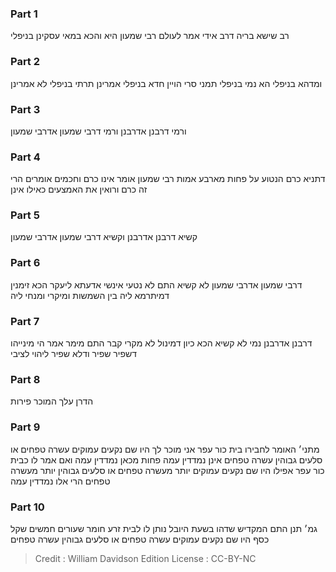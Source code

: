 
### Part 1
רב שישא בריה דרב אידי אמר לעולם רבי שמעון היא והכא במאי עסקינן בניפלי

### Part 2
ומדהא בניפלי הא נמי בניפלי תמני סרי הויין חדא בניפלי אמרינן תרתי בניפלי לא אמרינן

### Part 3
ורמי דרבנן אדרבנן ורמי דרבי שמעון אדרבי שמעון

### Part 4
דתניא כרם הנטוע על פחות מארבע אמות רבי שמעון אומר אינו כרם וחכמים אומרים הרי זה כרם ורואין את האמצעים כאילו אינן

### Part 5
קשיא דרבנן אדרבנן וקשיא דרבי שמעון אדרבי שמעון

### Part 6
דרבי שמעון אדרבי שמעון לא קשיא התם לא נטעי אינשי אדעתא ליעקר הכא זימנין דמיתרמא ליה בין השמשות ומיקרי ומנחי ליה

### Part 7
דרבנן אדרבנן נמי לא קשיא הכא כיון דמינול לא מקרי קבר התם מימר אמר הי מינייהו דשפיר שפיר ודלא שפיר ליהוי לציבי

### Part 8
הדרן עלך המוכר פירות

### Part 9
מתני׳ האומר לחבירו בית כור עפר אני מוכר לך היו שם נקעים עמוקים עשרה טפחים או סלעים גבוהין עשרה טפחים אינן נמדדין עמה פחות מכאן נמדדין עמה ואם אמר לו כבית כור עפר אפילו היו שם נקעים עמוקים יותר מעשרה טפחים או סלעים גבוהין יותר מעשרה טפחים הרי אלו נמדדין עמה

### Part 10
גמ׳ תנן התם המקדיש שדהו בשעת היובל נותן לו לבית זרע חומר שעורים חמשים שקל כסף היו שם נקעים עמוקים עשרה טפחים או סלעים גבוהין עשרה טפחים

>Credit : William Davidson Edition
>License : CC-BY-NC